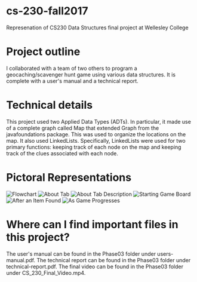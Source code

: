 # cs-230-fall2017
Represenation of CS230 Data Structures final project at Wellesley College

# Project outline
I collaborated with a team of two others to program a geocaching/scavenger hunt game using various data structures. It is complete with a user's manual and a technical report.

# Technical details
This project used two Applied Data Types (ADTs). In particular, it made use of a complete graph called Map that extended Graph from the javafoundations package. This was used to organize the locations on the map. It also used LinkedLists. Specifically, LinkedLists were used for two primary functions: keeping track of each node on the map and keeping track of the clues associated with each node. 

# Pictoral Representations
![Flowchart](./phase03/screenshots/screenshot-flowchart)
![About Tab](./phase03/screenshots/screenshot-about)
![About Tab Description](./phase03/screenshots/screenshot-description)
![Starting Game Board](./phase03/screenshots/screenshot-starting)
![After an Item Found](./phase03/screenshots/screenshot-found)
![As Game Progresses](./phase03/screenshots/screenshot-game)

# Where can I find important files in this project?
The user's manual can be found in the Phase03 folder under users-manual.pdf.
The technical report can be found in the Phase03 folder under technical-report.pdf.
The final video can be found in the Phase03 folder under CS_230_Final_Video.mp4. 

